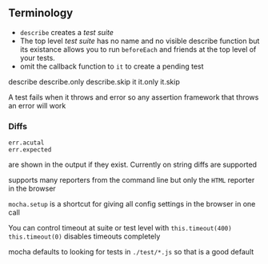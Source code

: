 ## Terminology

* `describe` creates a _test suite_
* The top level _test suite_ has no name and no visible describe function but its existance allows you to run `beforeEach` and friends at the top level of your tests.
* omit the callback function to `it` to create a pending test

describe
describe.only
describe.skip
it
it.only
it.skip

A test fails when it throws and error so any assertion framework that throws an error will work

### Diffs

    err.acutal
    err.expected

are shown in the output if they exist.
Currently on string diffs are supported

supports many reporters from the command line but only the `HTML` reporter in the browser

`mocha.setup` is a shortcut for giving all config settings in the browser in one call

You can control timeout at suite or test level with `this.timeout(400)`
`this.timeout(0)` disables timeouts completely

mocha defaults to looking for tests in `./test/*.js` so that is a good default


